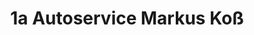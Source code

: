 ---
title: "1a Autoservice Markus Koß"
url: /johanngeorgenstadt/1a-autoservice-markus-koss/
shop: Autowerkstatt
---